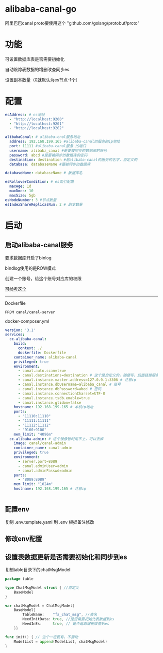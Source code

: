 # alibaba-canal-go
阿里巴巴canal proto要使用这个 "github.com/golang/protobuf/proto"

# 功能
可设置数据库表是否需要初始化

自动跟踪表数据的增删改查同步es

设置副本数量（0就默认为es节点-1个）

# 配置
```yaml
esAddress: # es地址
  - "http://localhost:9200"
  - "http://localhost:9201"
  - "http://localhost:9202"

alibabaCanal: # alibaba-cnal服务地址
  address: 192.168.199.165 #alibaba-canal的服务的ip地址
  port: 11111 #alibaba-canal服务 的端口
  username: alibaba_canal #是要被同步的数据库的账号
  password: abcd #是要被同步的数据库的密码
  destination: destination #是alibaba-canal的服务的名字，自定义的
  database: databaseName #要被同步的数据库

databaseName: databaseName # 数据库名

esRolloverCondition: # es索引配置
  maxAge: 1d
  maxDocs: 10
  maxSize: 5gb
esNodeNumber: 3 #节点数量
esIndexShareReplicasNum: 2 # 副本数量
```

# 启动
## 启动alibaba-canal服务
要求数据库开启了binlog

bindlog使用的是ROW模式

创建一个账号，给这个账号对应库的权限

[可参考这个](https://www.codeccc.cn/index.php/2024/03/18/%e9%98%bf%e9%87%8c%e7%9a%84-binlog-%e7%9a%84%e5%a2%9e%e9%87%8f%e8%ae%a2%e9%98%85%e5%92%8c%e6%b6%88%e8%b4%b9%e7%bb%84%e4%bb%b6/)

---

Dockerfile
```
FROM canal/canal-server
```

docker-composer.yml
```yml
version: '3.1'
services:
  cc-alibaba-canal:
    build:
      context: ./
      dockerfile: Dockerfile
    container_name: alibaba-canal
    privileged: true
    environment:
      - canal.auto.scan=true
      - canal.destinations=destination # 这个是自定义的，随便写，后面链接服务的时候也是要和这个一样
      - canal.instance.master.address=127.0.0.1:3306 # 注意ip
      - canal.instance.dbUsername=alibaba_canal # 账号
      - canal.instance.dbPassword=abcd # 密码
      - canal.instance.connectionCharset=UTF-8
      - canal.instance.tsdb.enable=true
      - canal.instance.gtidon=false
    hostname: 192.168.199.165 # 本机ip地址
    ports:
      - "11110:11110"
      - "11111:11111"
      - "11112:11112"
      - "9100:9100"
    mem_limit: "4096m"
  cc-alibaba-admin: # 这个镜像暂时用不上，可以去掉
    image: canal/canal-admin
    container_name: canal-admin
    privileged: true
    environment:
      - server.port=8089
      - canal.adminUser=admin
      - canal.adminPasswd=admin
    ports:
      - "8089:8089"
    mem_limit: "1024m"
    hostname: 192.168.199.165 # 注意ip



```
## 配置env
复制 .env.template.yaml 到 .env 根据备注修改
## 修改env配置

## 设置表数据更新是否需要初始化和同步到es
复制table目录下的chatMsgModel
```go
package table

type ChatMsgModel struct { //自定义
	BaseModel
}

var chatMsgModel = ChatMsgModel{
	BaseModel{
		TableName:    "fa_chat_msg", //表名
		NeedInitData: true, //是否需要初始化表数据到es
		NeedInEs:     true, // 是否追踪增删改查到es
	}}

func init() { // 这个一定要有，不要动
	ModelList = append(ModelList, chatMsgModel)
}

```
